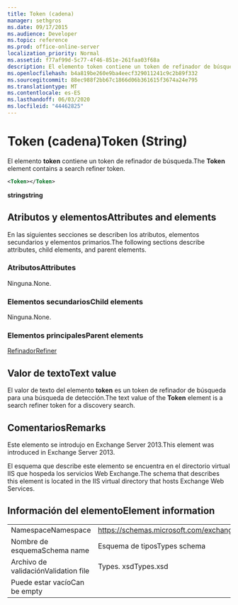 ```yaml
---
title: Token (cadena)
manager: sethgros
ms.date: 09/17/2015
ms.audience: Developer
ms.topic: reference
ms.prod: office-online-server
localization_priority: Normal
ms.assetid: f77af99d-5c77-4f46-851e-261faa03f68a
description: El elemento token contiene un token de refinador de búsqueda.
ms.openlocfilehash: b4a819be260e9ba4eecf329011241c9c2b89f332
ms.sourcegitcommit: 88ec988f2bb67c1866d06b361615f3674a24e795
ms.translationtype: MT
ms.contentlocale: es-ES
ms.lasthandoff: 06/03/2020
ms.locfileid: "44462825"
---
```

# <a name="token-string"></a><span data-ttu-id="68c40-103">Token (cadena)</span><span class="sxs-lookup"><span data-stu-id="68c40-103">Token (String)</span></span>

<span data-ttu-id="68c40-104">El elemento **token** contiene un token de refinador de búsqueda.</span><span class="sxs-lookup"><span data-stu-id="68c40-104">The **Token** element contains a search refiner token.</span></span> 
  
```XML
<Token></Token>
```

 <span data-ttu-id="68c40-105">**string**</span><span class="sxs-lookup"><span data-stu-id="68c40-105">**string**</span></span>
## <a name="attributes-and-elements"></a><span data-ttu-id="68c40-106">Atributos y elementos</span><span class="sxs-lookup"><span data-stu-id="68c40-106">Attributes and elements</span></span>

<span data-ttu-id="68c40-107">En las siguientes secciones se describen los atributos, elementos secundarios y elementos primarios.</span><span class="sxs-lookup"><span data-stu-id="68c40-107">The following sections describe attributes, child elements, and parent elements.</span></span>
  
### <a name="attributes"></a><span data-ttu-id="68c40-108">Atributos</span><span class="sxs-lookup"><span data-stu-id="68c40-108">Attributes</span></span>

<span data-ttu-id="68c40-109">Ninguna.</span><span class="sxs-lookup"><span data-stu-id="68c40-109">None.</span></span>
  
### <a name="child-elements"></a><span data-ttu-id="68c40-110">Elementos secundarios</span><span class="sxs-lookup"><span data-stu-id="68c40-110">Child elements</span></span>

<span data-ttu-id="68c40-111">Ninguna.</span><span class="sxs-lookup"><span data-stu-id="68c40-111">None.</span></span>
  
### <a name="parent-elements"></a><span data-ttu-id="68c40-112">Elementos principales</span><span class="sxs-lookup"><span data-stu-id="68c40-112">Parent elements</span></span>

[<span data-ttu-id="68c40-113">Refinador</span><span class="sxs-lookup"><span data-stu-id="68c40-113">Refiner</span></span>](refiner.md)
  
## <a name="text-value"></a><span data-ttu-id="68c40-114">Valor de texto</span><span class="sxs-lookup"><span data-stu-id="68c40-114">Text value</span></span>

<span data-ttu-id="68c40-115">El valor de texto del elemento **token** es un token de refinador de búsqueda para una búsqueda de detección.</span><span class="sxs-lookup"><span data-stu-id="68c40-115">The text value of the **Token** element is a search refiner token for a discovery search.</span></span> 
  
## <a name="remarks"></a><span data-ttu-id="68c40-116">Comentarios</span><span class="sxs-lookup"><span data-stu-id="68c40-116">Remarks</span></span>

<span data-ttu-id="68c40-117">Este elemento se introdujo en Exchange Server 2013.</span><span class="sxs-lookup"><span data-stu-id="68c40-117">This element was introduced in Exchange Server 2013.</span></span>
  
<span data-ttu-id="68c40-118">El esquema que describe este elemento se encuentra en el directorio virtual IIS que hospeda los servicios Web Exchange.</span><span class="sxs-lookup"><span data-stu-id="68c40-118">The schema that describes this element is located in the IIS virtual directory that hosts Exchange Web Services.</span></span>
  
## <a name="element-information"></a><span data-ttu-id="68c40-119">Información del elemento</span><span class="sxs-lookup"><span data-stu-id="68c40-119">Element information</span></span>

|||
|:-----|:-----|
|<span data-ttu-id="68c40-120">Namespace</span><span class="sxs-lookup"><span data-stu-id="68c40-120">Namespace</span></span>  <br/> |https://schemas.microsoft.com/exchange/services/2006/types  <br/> |
|<span data-ttu-id="68c40-121">Nombre de esquema</span><span class="sxs-lookup"><span data-stu-id="68c40-121">Schema name</span></span>  <br/> |<span data-ttu-id="68c40-122">Esquema de tipos</span><span class="sxs-lookup"><span data-stu-id="68c40-122">Types schema</span></span>  <br/> |
|<span data-ttu-id="68c40-123">Archivo de validación</span><span class="sxs-lookup"><span data-stu-id="68c40-123">Validation file</span></span>  <br/> |<span data-ttu-id="68c40-124">Types. xsd</span><span class="sxs-lookup"><span data-stu-id="68c40-124">Types.xsd</span></span>  <br/> |
|<span data-ttu-id="68c40-125">Puede estar vacío</span><span class="sxs-lookup"><span data-stu-id="68c40-125">Can be empty</span></span>  <br/> ||
   

